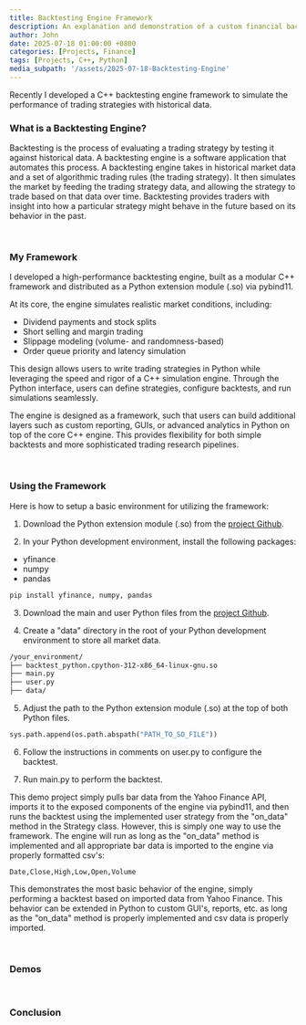```yaml
---
title: Backtesting Engine Framework
description: An explanation and demonstration of a custom financial backtesting engine framework
author: John
date: 2025-07-18 01:00:00 +0800
categories: [Projects, Finance]
tags: [Projects, C++, Python]
media_subpath: '/assets/2025-07-18-Backtesting-Engine'
---
```



Recently I developed a C++ backtesting engine framework to simulate the performance of trading strategies with historical data. 



### What is a Backtesting Engine?

Backtesting is the process of evaluating a trading strategy by testing it against historical data. A backtesting engine is a software application that automates this process. A backtesting engine takes in historical market data and a set of algorithmic trading rules (the trading strategy). It then simulates the market by feeding the trading strategy data, and allowing the strategy to trade based on that data over time. Backtesting provides traders with insight into how a particular strategy might behave in the future based on its behavior in the past. 

<br />

### My Framework

I developed a high-performance backtesting engine, built as a modular C++ framework and distributed as a Python extension module (.so) via pybind11.

At its core, the engine simulates realistic market conditions, including:

- Dividend payments and stock splits
- Short selling and margin trading
- Slippage modeling (volume- and randomness-based)
- Order queue priority and latency simulation


This design allows users to write trading strategies in Python while leveraging the speed and rigor of a C++ simulation engine. Through the Python interface, users can define strategies, configure backtests, and run simulations seamlessly.

The engine is designed as a framework, such that users can build additional layers such as custom reporting, GUIs, or advanced analytics in Python on top of the core C++ engine. This provides flexibility for both simple backtests and more sophisticated trading research pipelines.

<br />

### Using the Framework

Here is how to setup a basic environment for utilizing the framework:

1. Download the Python extension module (.so) from the [project Github](https://github.com/JohnDCode/JDA-Backtesting-Engine-Publish).

2. In your Python development environment, install the following packages:

- yfinance
- numpy
- pandas

```bash
pip install yfinance, numpy, pandas
```

3. Download the main and user Python files from the [project Github](https://github.com/JohnDCode/JDA-Backtesting-Engine-Publish).

4. Create a "data" directory in the root of your Python development environment to store all market data.

```txt
/your_environment/
├── backtest_python.cpython-312-x86_64-linux-gnu.so
├── main.py
├── user.py
├── data/
```

5. Adjust the path to the Python extension module (.so) at the top of both Python files.

```python
sys.path.append(os.path.abspath("PATH_TO_SO_FILE"))
```

6. Follow the instructions in comments on user.py to configure the backtest.

7. Run main.py to perform the backtest.

This demo project simply pulls bar data from the Yahoo Finance API, imports it to the exposed components of the engine via pybind11, and then runs the backtest using the implemented user strategy from the "on_data" method in the Strategy class. However, this is simply one way to use the framework. The engine will run as long as the "on_data" method is implemented and all appropriate bar data is imported to the engine via properly formatted csv's:

```csv
Date,Close,High,Low,Open,Volume
```

This demonstrates the most basic behavior of the engine, simply performing a backtest based on imported data from Yahoo Finance. This behavior can be extended in Python to custom GUI's, reports, etc. as long as the "on_data" method is properly implemented and csv data is properly imported. 

<br />

### Demos

<br />

### Conclusion

<br />
